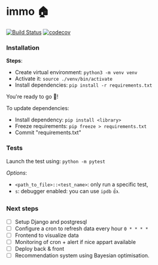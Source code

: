 # immo 🏠

[![Build Status](https://travis-ci.com/antoinewg/immo.svg?branch=master)](https://travis-ci.com/antoinewg/immo)
[![codecov](https://codecov.io/gh/antoinewg/immo/branch/master/graph/badge.svg)](https://codecov.io/gh/antoinewg/immo)

### Installation

**Steps**:

-   Create virtual environment: `python3 -m venv venv`
-   Activate it: `source ./venv/bin/activate`
-   Install dependencies: `pip install -r requirements.txt`

You're ready to go 🚀!

To update dependencies:

-   Install dependency: `pip install <library>`
-   Freeze requirements: `pip freeze > requirements.txt`
-   Commit "requirements.txt"

### Tests

Launch the test using: `python -m pytest`

_Options_:

-   `<path_to_file>::<test_name>`: only run a specific test,
-   `s`: debugger enabled: you can use `ipdb` 👍.

### Next steps

-   [ ] Setup Django and postgresql
-   [ ] Configure a cron to refresh data every hour `0 * * * *`
-   [ ] Frontend to visualize data
-   [ ] Monitoring of cron + alert if nice appart available
-   [ ] Deploy back & front
-   [ ] Recommendation system using Bayesian optimisation.
